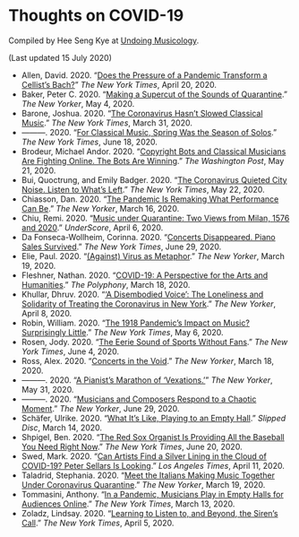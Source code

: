 # Thoughts on COVID-19

Compiled by Hee Seng Kye at [Undoing Musicology](http://undoingmusicology.com).

(Last updated 15 July 2020)

* Allen, David. 2020. “[Does the Pressure of a Pandemic Transform a Cellist’s Bach?](https://www.nytimes.com/2020/04/20/arts/music/alisa-weilerstein-bach-coronavirus.html)” *The New York Times*, April 20, 2020.
* Baker, Peter C. 2020. “[Making a Supercut of the Sounds of Quarantine](https://www.newyorker.com/culture/cultural-comment/making-a-supercut-of-the-sounds-of-quarantine).” *The New Yorker*, May 4, 2020.
* Barone, Joshua. 2020. “[The Coronavirus Hasn’t Slowed Classical Music](https://www.nytimes.com/2020/03/31/arts/music/classical-music-streaming-coronavirus.html).” *The New York Times*, March 31, 2020.
* ———. 2020. “[For Classical Music, Spring Was the Season of Solos](https://www.nytimes.com/2020/06/18/arts/music/classical-music-season-of-solos.html).” *The New York Times*, June 18, 2020.
* Brodeur, Michael Andor. 2020. “[Copyright Bots and Classical Musicians Are Fighting Online. The Bots Are Winning](https://www.washingtonpost.com/entertainment/music/copyright-bots-and-classical-musicians-are-fighting-online-the-bots-are-winning/2020/05/20/a11e349c-98ae-11ea-89fd-28fb313d1886_story.html).” *The Washington Post*, May 21, 2020.
* Bui, Quoctrung, and Emily Badger. 2020. “[The Coronavirus Quieted City Noise. Listen to What’s Left](https://www.nytimes.com/interactive/2020/05/22/upshot/coronavirus-quiet-city-noise.html).” *The New York Times*, May 22, 2020.
* Chiasson, Dan. 2020. “[The Pandemic Is Remaking What Performance Can Be](https://www.newyorker.com/culture/culture-desk/the-pandemic-is-remaking-what-performance-can-be).” *The New Yorker*, March 16, 2020.
* Chiu, Remi. 2020. “[Music under Quarantine: Two Views from Milan, 1576 and 2020](https://www.areditions.com/news/music-under-quarantine/).” *UnderScore*, April 6, 2020.
* Da Fonseca-Wollheim, Corinna. 2020. “[Concerts Disappeared. Piano Sales Survived](https://www.nytimes.com/2020/06/29/arts/music/piano-sales-coronavirus.html).” *The New York Times*, June 29, 2020.
* Elie, Paul. 2020. “[(Against) Virus as Metaphor](https://www.newyorker.com/news/daily-comment/against-the-coronavirus-as-metaphor).” *The New Yorker*, March 19, 2020.
* Fleshner, Nathan. 2020. “[COVID-19: A Perspective for the Arts and Humanities](https://thepolyphony.org/2020/03/18/covid-19-a-perspective-for-the-arts-and-humanities/).” *The Polyphony*, March 18, 2020.
* Khullar, Dhruv. 2020. “[‘A Disembodied Voice’: The Loneliness and Solidarity of Treating the Coronavirus in New York](https://www.newyorker.com/science/medical-dispatch/a-disembodied-voice-the-loneliness-and-solidarity-of-treating-the-coronavirus-in-new-york).” *The New Yorker*, April 8, 2020.
* Robin, William. 2020. “[The 1918 Pandemic’s Impact on Music? Surprisingly Little](https://www.nytimes.com/2020/05/06/arts/music/1918-flu-pandemic-coronavirus-classical-music.html).” *The New York Times*, May 6, 2020.
* Rosen, Jody. 2020. “[The Eerie Sound of Sports Without Fans](https://www.nytimes.com/2020/06/04/magazine/the-eerie-sound-of-sports-without-fans.html).” *The New York Times*, June 4, 2020.
* Ross, Alex. 2020. “[Concerts in the Void](https://www.newyorker.com/magazine/2020/05/25/concerts-in-the-void).” *The New Yorker*, March 18, 2020.
* ———. 2020. “[A Pianist’s Marathon of ‘Vexations.’](https://www.newyorker.com/culture/video-dept/live-stream-a-pianists-marathon-of-vexations)” *The New Yorker*, May 31, 2020.
* ———. 2020. “[Musicians and Composers Respond to a Chaotic Moment](https://www.newyorker.com/magazine/2020/07/06/musicians-and-composers-respond-to-a-chaotic-moment).” *The New Yorker*, June 29, 2020.
* Schäfer, Ulrike. 2020. “[What It’s Like, Playing to an Empty Hall](https://slippedisc.com/2020/03/what-its-like-playing-to-an-empty-hall/).” *Slipped Disc*, March 14, 2020.
* Shpigel, Ben. 2020. “[The Red Sox Organist Is Providing All the Baseball You Need Right Now](https://www.nytimes.com/2020/06/20/sports/baseball/coronavirus-red-sox-organist.html).” *The New York Times*, June 20, 2020.
* Swed, Mark. 2020. “[Can Artists Find a Silver Lining in the Cloud of COVID-19? Peter Sellars Is Looking](https://www.latimes.com/entertainment-arts/story/2020-04-11/coronavirus-pandemic-peter-sellars).” *‌Los Angeles Times*, April 11, 2020.
* Taladrid, Stephania. 2020. “[Meet the Italians Making Music Together Under Coronavirus Quarantine](https://www.newyorker.com/culture/video-dept/the-italians-making-music-on-balconies-under-coronavirus-quarantine).” *The New Yorker*, March 19, 2020.
* Tommasini, Anthony. “[In a Pandemic, Musicians Play in Empty Halls for Audiences Online](https://www.nytimes.com/2020/03/13/arts/music/coronavirus-pandemic-music-streaming.html).” *The New York Times*, March 13, 2020.
* Zoladz, Lindsay. 2020. “[Learning to Listen to, and Beyond, the Siren’s Call](https://www.nytimes.com/2020/04/05/arts/music/coronavirus-sirens-music.html).” *The New York Times*, April 5, 2020.